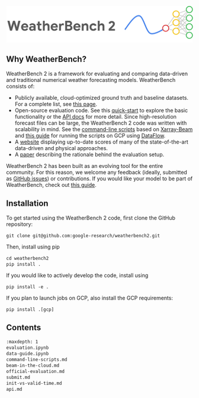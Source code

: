 <!-- # WeatherBench 2: A benchmark for the next generation of data-driven weather forecasts -->

![image](_static/wb2-logo-wide.png)

## Why WeatherBench?

WeatherBench 2 is a framework for evaluating and comparing data-driven and traditional numerical weather forecasting models. WeatherBench consists of:
- Publicly available, cloud-optimized ground truth and baseline datasets. For a complete list, see [this page](data-guide). 
- Open-source evaluation code. See this [quick-start](evaluation) to explore the basic functionality or the [API docs](api) for more detail. Since high-resolution forecast files can be large, the WeatherBench 2 code was written with scalability in mind. See the [command-line scripts](cli) based on [Xarray-Beam](https://xarray-beam.readthedocs.io/en/latest/) and [this guide](dataflow) for running the scripts on GCP using [DataFlow](https://cloud.google.com/dataflow).
- A [website](https://weatherbench.research.google.com) displaying up-to-date scores of many of the state-of-the-art data-driven and physical approaches.
- A [paper](https://drive.google.com/file/d/1OqSR5H_h2y2HXEf4LVFO7ZLxgdafK2Va/view?usp=sharing) describing the rationale behind the evaluation setup.

WeatherBench 2 has been built as an evolving tool for the entire community. For this reason, we welcome any feedback (ideally, submitted as [GitHub issues](https://github.com/google-research/weatherbench2/issues)) or contributions. If you would like your model to be part of WeatherBench, check out [this guide](submit).



## Installation

To get started using the WeatherBench 2 code, first clone the GitHub repository:

```
git clone git@github.com:google-research/weatherbench2.git
```

Then, install using pip

```
cd weatherbench2
pip install .
```

If you would like to actively develop the code, install using

```
pip install -e .
```

If you plan to launch jobs on GCP, also install the GCP requirements:

```
pip install .[gcp]
```

## Contents

```{toctree}
:maxdepth: 1
evaluation.ipynb
data-guide.ipynb
command-line-scripts.md
beam-in-the-cloud.md
official-evaluation.md
submit.md
init-vs-valid-time.md
api.md
```
